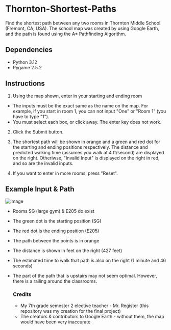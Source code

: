 # Thornton-Shortest-Paths
Find the shortest path between any two rooms in Thornton Middle School (Fremont, CA, USA). The school map was created by using Google Earth, and the path is found using the A* Pathfinding Algorithm.

## Dependencies
- Python 3.12
- Pygame 2.5.2

## Instructions
1. Using the map shown, enter in your starting and ending room
  - The inputs must be the exact same as the name on the map. For example, if you start in room 1, you can not input "One" or "Room 1" (you have to type "1").
  - You must select each box, or click away. The enter key does not work.

2. Click the Submit button.
3. The shortest path will be shown in orange and a green and red dot for the starting and ending positions respectively. The distance and predicted walking time (assumes you walk at 4 ft/second) are displayed on the right. Otheriwse, "Invalid Input" is displayed on the right in red, and so are the invalid inputs.

4. If you want to enter in more rooms, press "Reset".

## Example Input & Path
![image](https://github.com/Pramad712/Thornton-Shortest-Paths/assets/77818951/990ba9b1-9912-4990-bac1-862af2ae8cc3)

- Rooms SG (large gym) & E205 do exist
- The green dot is the starting position (SG)
- The red dot is the ending position (E205)
- The path between the points is in orange
- The distance is shown in feet on the right (427 feet)
- The estimated time to walk that path is also on the right (1 minute and 46 seconds)
- The part of the path that is upstairs may not seem optimal. However, there is a railing around the classrooms.

  ### Credits
  - My 7th grade semester 2 elective teacher - Mr. Register (this repository was my creation for the final project)
  - The creators & contributors to Google Earth - without them, the map would have been very inaccurate

